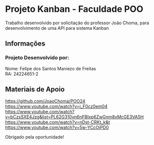 # Projeto Kanban - Faculdade POO

Trabalho desenvolvido por solicitação do professor João Choma, para desenvolvimento de uma API para sistema Kanban

## Informações

### Projeto Desenvolvido por:  
Nome: Felipe dos Santos Maniezo de Freitas  
RA: 24224651-2

## Materiais de Apoio

https://github.com/JoaoChoma/POO24  
https://www.youtube.com/watch?v=j_F0cz0em04  
https://www.youtube.com/watch?v=bCzsSXE4Jzg&list=PL62G310vn6nFBIxp6ZwGnm8xMcGE3VA5H  
https://www.youtube.com/watch?v=nDst-CRKt_k&t  
https://www.youtube.com/watch?v=5w-YCcOjPD0  

Obrigado pela oportunidade!
